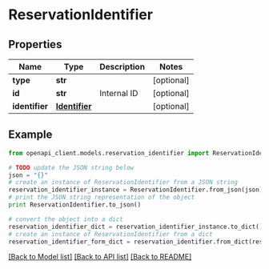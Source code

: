 # ReservationIdentifier


## Properties
Name | Type | Description | Notes
------------ | ------------- | ------------- | -------------
**type** | **str** |  | [optional] 
**id** | **str** | Internal ID | [optional] 
**identifier** | [**Identifier**](Identifier.md) |  | [optional] 

## Example

```python
from openapi_client.models.reservation_identifier import ReservationIdentifier

# TODO update the JSON string below
json = "{}"
# create an instance of ReservationIdentifier from a JSON string
reservation_identifier_instance = ReservationIdentifier.from_json(json)
# print the JSON string representation of the object
print ReservationIdentifier.to_json()

# convert the object into a dict
reservation_identifier_dict = reservation_identifier_instance.to_dict()
# create an instance of ReservationIdentifier from a dict
reservation_identifier_form_dict = reservation_identifier.from_dict(reservation_identifier_dict)
```
[[Back to Model list]](../README.md#documentation-for-models) [[Back to API list]](../README.md#documentation-for-api-endpoints) [[Back to README]](../README.md)


